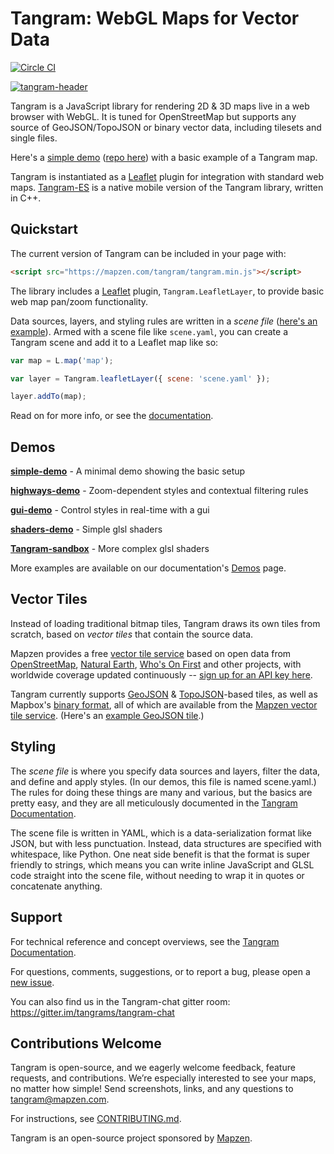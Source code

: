 Tangram: WebGL Maps for Vector Data
===

[![Circle CI](https://circleci.com/gh/tangrams/tangram.png?style=badge&circle-token=2529a88125530794f64ffa1783625b5357456f71)](https://circleci.com/gh/tangrams/tangram)

<a href="http://tangrams.github.io/tangram" target="_blank">
<img alt="tangram-header" src="https://cloud.githubusercontent.com/assets/459970/7569087/8cd14df6-f7d4-11e4-8360-db31790d2bbf.png">
</a>

Tangram is a JavaScript library for rendering 2D & 3D maps live in a web browser with WebGL. It is tuned for OpenStreetMap but supports any source of GeoJSON/TopoJSON or binary vector data, including tilesets and single files.

Here's a [simple demo](https://tangrams.github.io/simple-demo/) ([repo here](https://github.com/tangrams/simple-demo)) with a basic example of a Tangram map. 

Tangram is instantiated as a [Leaflet](http://leafletjs.com/) plugin for integration with standard web maps. [Tangram-ES](https://github.com/tangrams/tangram-es) is a native mobile version of the Tangram library, written in C++.

## Quickstart

The current version of Tangram can be included in your page with:

```html
<script src="https://mapzen.com/tangram/tangram.min.js"></script>
```

The library includes a [Leaflet](http://leafletjs.com) plugin, `Tangram.LeafletLayer`, to provide basic web map pan/zoom functionality.

Data sources, layers, and styling rules are written in a *scene file* ([here's an example](https://github.com/tangrams/simple-demo/blob/master/scene.yaml)). Armed with a scene file like `scene.yaml`, you can create a Tangram scene and add it to a Leaflet map like so:

```js
var map = L.map('map');

var layer = Tangram.leafletLayer({ scene: 'scene.yaml' });

layer.addTo(map);
```

Read on for more info, or see the [documentation](https://mapzen.com/documentation/tangram/).

## Demos

[**simple-demo**](http://github.com/tangrams/tangram-demo) - A minimal demo showing the basic setup

[**highways-demo**](http://github.com/tangrams/highways-demo) - Zoom-dependent styles and contextual filtering rules

[**gui-demo**](http://github.com/tangrams/gui-demo) - Control styles in real-time with a gui

[**shaders-demo**](http://github.com/tangrams/shaders-demo) - Simple glsl shaders

[**Tangram-sandbox**](http://github.com/tangrams/tangram-sandbox) - More complex glsl shaders

More examples are available on our documentation's [Demos](https://mapzen.com/documentation/tangram/Demos/) page.

## Vector Tiles

Instead of loading traditional bitmap tiles, Tangram draws its own tiles from scratch, based on *vector tiles* that contain the source data.

Mapzen provides a free [vector tile service](https://mapzen.com/documentation/vector-tiles/) based on open data from [OpenStreetMap](https://openstreetmap.org/), [Natural Earth](http://www.naturalearthdata.com/), [Who's On First](https://whosonfirst.mapzen.com/) and other projects,  with worldwide coverage updated continuously -- [sign up for an API key here](https://mapzen.com/developers).

Tangram currently supports [GeoJSON](http://geojson.org/) & [TopoJSON](https://github.com/mbostock/topojson)-based tiles, as well as Mapbox's [binary format](https://github.com/mapbox/vector-tile-spec), all of which are available from the [Mapzen vector tile service](http://mapzen.com/vector/). (Here's an [example GeoJSON tile](http://tile.mapzen.com/mapzen/vector/v1/all/14/4826/6161.json).)

## Styling

The *scene file* is where you specify data sources and layers, filter the data, and define and apply styles. (In our demos, this file is named scene.yaml.) The rules for doing these things are many and various, but the basics are pretty easy, and they are all meticulously documented in the [Tangram Documentation](https://mapzen.com/documentation/tangram/).

The scene file is written in YAML, which is a data-serialization format like JSON, but with less punctuation. Instead, data structures are specified with whitespace, like Python. One neat side benefit is that the format is super friendly to strings, which means you can write inline JavaScript and GLSL code straight into the scene file, without needing to wrap it in quotes or concatenate anything.

## Support

For technical reference and concept overviews, see the [Tangram Documentation](https://mapzen.com/documentation/tangram).

For questions, comments, suggestions, or to report a bug, please open a [new issue](https://github.com/tangrams/tangram/issues).

You can also find us in the Tangram-chat gitter room: https://gitter.im/tangrams/tangram-chat

## Contributions Welcome

Tangram is open-source, and we eagerly welcome feedback, feature requests, and contributions. We’re especially interested to see your maps, no matter how simple! Send screenshots, links, and any questions to tangram@mapzen.com.

For instructions, see [CONTRIBUTING.md](CONTRIBUTING.md).

Tangram is an open-source project sponsored by [Mapzen](http://mapzen.com).
